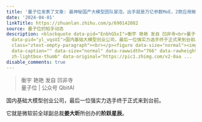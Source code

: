 ```yaml
---
title: '量子位发表了文章: 最神秘国产大模型团队冒泡，出手就是万亿参数MoE，2款应用敞开玩'
date: '2024-04-01'
linkTitle: https://zhuanlan.zhihu.com/p/690142082
source: 量子位的知乎动态
description: <blockquote data-pid="EnbhG5xI">衡宇 艳艳 发自 凹非寺<br>量子位 | 公众号 QbitAI</blockquote><p
  data-pid="yl_vqsUI">国内基础大模型创业公司，最后一位强实力选手终于正式来到台前。</p><p data-pid="XogSJ5DN">它就是微软前全球副总裁<b>姜大昕</b>所创办的<b>阶跃星辰</b>。</p><p
  class="ztext-empty-paragraph"><br></p><figure data-size="normal"><img src="https://pic1.zhimg.com/v2-8aab8bd92e91dcfd260cd368299bc8fc_1440w.jpg"
  data-caption="" data-size="normal" data-rawwidth="766" data-rawheight="296" class="origin_image
  zh-lightbox-thumb" data-original="https://pic1.zhimg.com/v2-8aa ...
disable_comments: true
---
```

<blockquote data-pid="EnbhG5xI">衡宇 艳艳 发自 凹非寺<br>量子位 | 公众号 QbitAI</blockquote><p data-pid="yl_vqsUI">国内基础大模型创业公司，最后一位强实力选手终于正式来到台前。</p><p data-pid="XogSJ5DN">它就是微软前全球副总裁<b>姜大昕</b>所创办的<b>阶跃星辰</b>。</p><p class="ztext-empty-paragraph"><br></p><figure data-size="normal"><img src="https://pic1.zhimg.com/v2-8aab8bd92e91dcfd260cd368299bc8fc_1440w.jpg" data-caption="" data-size="normal" data-rawwidth="766" data-rawheight="296" class="origin_image zh-lightbox-thumb" data-original="https://pic1.zhimg.com/v2-8aa ...